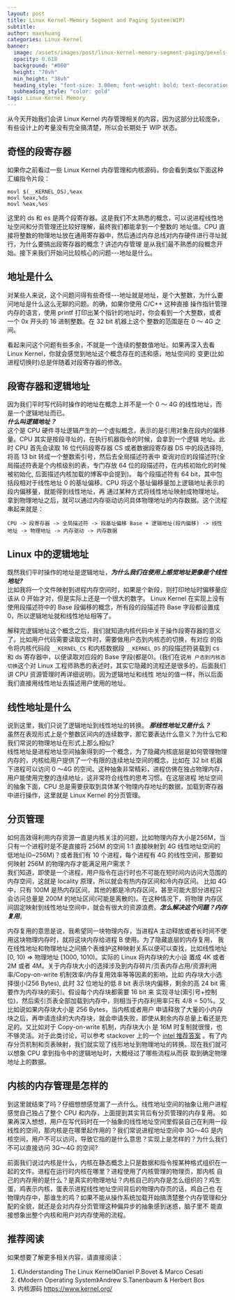 ```yaml
---
layout: post
title: Linux Kernel-Memory Segment and Paging System(WIP) 
subtitle:
author: maxshuang
categories: Linux-Kernel
banner:
  image: /assets/images/post/linux-kernel-memory-segment-paging/pexels-pixabay-52717.jpg
  opacity: 0.618
  background: "#000"
  height: "70vh"
  min_height: "38vh"
  heading_style: "font-size: 3.00em; font-weight: bold; text-decoration: underline"
  subheading_style: "color: gold"
tags: Linux-Kernel Memory
---
```


从今天开始我们会讲 Linux Kernel 内存管理相关的内容，因为这部分比较庞杂，有些设计上的考量没有完全搞清楚，所以会长期处于 WIP 状态。

## 奇怪的段寄存器

如果你之前看过一些 Linux Kernel 内存管理和内核源码，你会看到类似下面这种汇编指令片段：
```
movl $(__KERNEL_DS),%eax
movl %eax,%ds
movl %eax,%es
```
这里的 ds 和 es 是两个段寄存器。这是我们不太熟悉的概念，可以说进程线性地址空间和分页管理还比较好理解，最终我们都能拿到一个整数的
地址值。CPU 直接将整数的物理地址放在通用寄存器中，然后通过内存总线对内存硬件进行寻址就行，为什么要搞出段寄存器的概念？讲述内存管理
是从我们最不熟悉的段概念开始。接下来我们开始问比较核心的问题---地址是什么。

## 地址是什么

对某些人来说，这个问题问得有些奇怪---地址就是地址，是个大整数，为什么要问地址是什么这么无聊的问题。的确，如果你使用 C/C++ 这种直接
操作指针管理内存的语言，使用 printf 打印出某个指针的地址时，你会看到一个大整数，或者一个 0x 开头的 16 进制整数。在 32 bit 机器上这个
整数的范围是在 0 ～ 4G 之间。

看起来问这个问题有些多余，不就是一个连续的整数值地址。如果再深入去看 Linux Kernel，你就会感觉到地址这个概念存在的违和感，地址空间的
变更(比如进程切换时)总是伴随着对段寄存器的修改。

## 段寄存器和逻辑地址 

因为我们平时写代码时操作的地址在概念上并不是一个 0 ～ 4G 的线性地址，而是一个逻辑地址而已。  
***什么叫逻辑地址？***  
这个是 CPU 硬件寻址逻辑产生的一个虚拟概念，表示的是引用对象在段内的偏移量。CPU 其实是按段寻址的，在执行机器指令的时候，会拿到一个逻辑
地址。此时 CPU 首先会读取 16 位代码段寄存器 CS 或者数据段寄存器 DS 中的段选择符, 将高 13 bit 转成一个整数索引号，然后去全局描述符表中
查询对应的段描述符(全局描述符表是个内核级别的表，专门存放 64 位的段描述符，在内核初始化的时候被初始化, 后面描述内核加载的博客中会提到)。
每个段描述符有 64 bit，其中包括段相对于线性地址 0 的基址偏移。CPU 将这个基址偏移量加上逻辑地址表示的段内偏移量，就能得到线性地址，再
通过某种方式将线性地址映射成物理地址。拿到物理地址之后，就可以通过内存驱动访问具体物理地址的内存数据。这个流程串起来就是：
```
CPU -> 段寄存器 -> 全局描述符 -> 段基址偏移 Base + 逻辑地址(段内偏移) -> 线性地址 -> 物理地址 -> 内存驱动 -> 内存数据
```

## Linux 中的逻辑地址

既然我们平时操作的地址是逻辑地址，***为什么我们在使用上感觉地址更像是个线性地址?***    
比如我将一个文件映射到进程内存空间时，如果是个新段，则打印地址时偏移量应该从 0 开始才对，但是实际上还是一个很大的数字。
Linux Kernel 在实现上没有使用段描述符中的 Base 段偏移的概念，所有段的段描述符 Base 字段都设置成 0，所以逻辑地址就和线性地址相等了。

解释完逻辑地址这个概念之后，我们就知道内核代码中关于操作段寄存器的意义了。比如用户代码需要读取文件时，需要做用户态到内核态的切换，有对应
的指令将内核代码段 `__KERNEL_CS` 和内核数据段 `__KERNEL_DS` 的段描述符装载到 cs 和 ds 寄存器中，以便读取对应段的 Base 字段(都是0)。(我们在说`用
户态到内核态切换`这个对 Linux 工程师熟悉的表述时，其实它隐藏的流程还是很多的，后面我们讲 CPU 资源管理时再详细说明)。因为逻辑地址和线性
地址的值一样，所以后面我们直接用线性地址去描述用户使用的地址。

## 线性地址是什么

说到这里，我们只说了逻辑地址到线性地址的转换。
***那线性地址又是什么？***  
虽然在表现形式上是个整数区间内的连续数字，那它要表达什么意义？为什么它和我们常说的物理地址在形式上那么相似?  
线性地址是进程地址空间抽象得到的一个概念，为了隐藏内核底层是如何管理物理内存的，内核给用户提供了一个有限的连续地址空间的概念，比如在 32 bit 机器
下进程可以访问 0 ～4G 的空间。这种抽象非常精彩，进程仿佛在独占物理内存，用户能使用完整的连续地址，这非常符合线性的思考习惯。在这层进程
地址空间的抽象下面，CPU 总是需要获取到具体某个物理内存地址的数据，加载到寄存器中进行操作，这里就是 Linux Kernel 的分页管理。

## 分页管理

如何高效得利用内存资源一直是内核关注的问题，比如物理内存大小是256M，当只有一个进程时是不是直接将 256M 的空间 1:1 直接映射到 4G 线性地址空间的
低地址(0~256M)？或者我们有 10 个进程，每个进程有 4G 的线性空间，那要如何映射 256M 的物理内存才能满足用户需求？  
我们知道，即使是一个进程，用户指令在运行时也不可能在短时间内访问大范围的内存空间，这就是 locality 原理，所以就会有热内存区间和冷内存区间。
比如 4G 中，只有 100M 是热内存区间，其他的都是冷内存区间，甚至可能大部分进程只会访问总量是 200M 的地址区间(可能是离散的)。在这种情况下，将物理
内存区间固定映射到线性地址空间中，就会有很大的资源浪费。***怎么解决这个问题？内存复用***。

内存复用的意思是说，我希望同一块物理内存，当进程A 主动释放或者长时间不使用这块物理内存时，就将这块内存给进程 B 使用。为了隐藏底层的内存复用，
我在线性地址和物理地址之间搞个表维护这种映射关系以便可以查找，比如线性地址 [0, 10) => 物理地址 [1000, 1010)。实际的 Linux 将内存块的大小设
置成 4K 或者 2M 或者 4M。关于内存块大小的选择涉及到内存碎片/页表内存占用/资源利用率/Copy-on-write 机制效率/内存复用效率等等因素的影响，比如
内存块大小选择很小(256 Bytes), 此时 32 位地址的低 8 bit 表示块内偏移，剩余的高 24 bit 需要作为内存块的索引。假设每个内存块都需要 16 bit 来
实现寻址(索引号+控制位)，然后索引页表全部加载到内存中，则相当于内存利用率只有 4/8 = 50%。又比如说如果内存块大小是 256 Bytes，当内核或者用户
申请释放了大量的小内存块之后，再申请连续的大内存块，就会申请失败，即使从剩余内存总量上看还是充足的。又比如对于 Copy-on-write 机制，内存块大小
是 16M 时复制就很慢，也不够灵活。对于此类讨论，可以参考 stackover 上的一个 [intel 推荐答案](https://stackoverflow.com/questions/11543748/why-is-the-page-size-of-linux-x86-4-kb-how-is-that-calculated)
。有了内存分页机制和页表映射，我们就实现了线形地址到物理地址的转换。现在我们就可以想象 CPU 拿到指令中的逻辑地址时，大概经过了哪些流程从而获
取到确定物理地址上的数据。

## 内核的内存管理是怎样的

到这里就结束了吗？仔细想想感觉漏了一点什么。线性地址空间的抽象让用户进程感觉自己独占了整个 CPU 和内存，上面提到其实背后有分页管理的内存复用。
如果再深入想想，用户在写代码时在一个抽象的线性地址空间里假装自己在利用一段线性的空间，那内核是在哪里起作用的？我们常说进程地址空间中 3G～4G
是内核空间，用户不可以访问，导致它指的是什么意思？实现上是怎样的？为什么我们不可以直接访问 3G～4G 的空间?

前面我们说过内核是什么，内核在静态概念上只是数据和指令按某种格式组织在一起的文件。进程在运行时内核在哪里？进程使用了内核管理的物理页，那内核
自己的内存用的是什么？是真实的物理地址？内核自己的内存是怎么组织的？鸡生蛋，鸡表示内核，蛋表示进程线性地址空间背后的物理内存页的话，鸡自己也
在物理内存中，那谁生的鸡？如果不能从操作系统加载开始搞清楚整个内存管理和分配的全貌，就还是会对内存分页管理这种偏异步的抽象感到迷惑，脑子里不
能直接想象出整个内核和用户对内存使用的流程。

## 推荐阅读

如果想要了解更多相关内容，请直接阅读：  
1. 《Understanding The Linux Kernel》Daniel P.Bovet & Marco Cesati  
2. 《Modern Operating System》Andrew S.Tanenbaum & Herbert Bos  
3.  内核源码 https://www.kernel.org/
